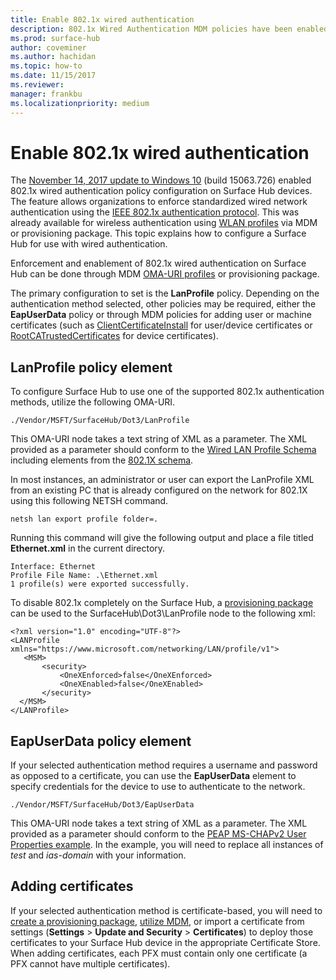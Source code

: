 ```yaml
---
title: Enable 802.1x wired authentication
description: 802.1x Wired Authentication MDM policies have been enabled on Surface Hub devices. 
ms.prod: surface-hub
author: coveminer
ms.author: hachidan
ms.topic: how-to
ms.date: 11/15/2017
ms.reviewer: 
manager: frankbu
ms.localizationpriority: medium
---
```


# Enable 802.1x wired authentication

The [November 14, 2017 update to Windows 10](https://support.microsoft.com/help/4048954/windows-10-update-kb4048954) (build 15063.726) enabled 802.1x wired authentication policy configuration on Surface Hub devices. The feature allows organizations to enforce standardized wired network authentication using the [IEEE 802.1x authentication protocol](http://www.ieee802.org/1/pages/802.1x-2010.html). This was already available for wireless authentication using [WLAN profiles](/mem/intune/configuration/wi-fi-settings-import-windows-8-1) via MDM or provisioning package. This topic explains how to configure a Surface Hub for use with wired authentication. 

Enforcement and enablement of 802.1x wired authentication on Surface Hub can be done through MDM [OMA-URI profiles](/mem/intune/configuration/custom-settings-windows-10) or provisioning package. 

The primary configuration to set is the **LanProfile** policy. Depending on the authentication method selected, other policies may be required, either the **EapUserData** policy or through MDM policies for adding user or machine certificates (such as [ClientCertificateInstall](/windows/client-management/mdm/clientcertificateinstall-csp) for user/device certificates or [RootCATrustedCertificates](/windows/client-management/mdm/rootcacertificates-csp) for device certificates). 

## LanProfile policy element

To configure Surface Hub to use one of the supported 802.1x authentication methods, utilize the following OMA-URI. 

```
./Vendor/MSFT/SurfaceHub/Dot3/LanProfile
```

This OMA-URI node takes a text string of XML as a parameter. The XML provided as a parameter should conform to the [Wired LAN Profile Schema](/openspecs/windows_protocols/ms-gpwl/c88a926a-087b-405f-9a76-effaf7277bf3) including elements from the [802.1X schema](/openspecs/windows_protocols/ms-gpwl/71f2eda6-d018-4ba3-ad37-32c98b926ebb). 

In most instances, an administrator or user can export the LanProfile XML from an existing PC that is already configured on the network for 802.1X using this following NETSH command. 

```
netsh lan export profile folder=.
```

Running this command will give the following output and place a file titled **Ethernet.xml** in the current directory. 

```
Interface: Ethernet
Profile File Name: .\Ethernet.xml
1 profile(s) were exported successfully.
```

To disable 802.1x completely on the Surface Hub, a [provisioning package](provisioning-packages-for-surface-hub.md#use-advanced-provisioning) can be used to the SurfaceHub\Dot3\LanProfile node to the following xml:

```
<?xml version="1.0" encoding="UTF-8"?>
<LANProfile xmlns="https://www.microsoft.com/networking/LAN/profile/v1">
   <MSM>
       <security>
           <OneXEnforced>false</OneXEnforced>
           <OneXEnabled>false</OneXEnabled>
       </security>
  </MSM>
</LANProfile>
```

## EapUserData policy element

If your selected authentication method requires a username and password as opposed to a certificate, you can use the **EapUserData** element to specify credentials for the device to use to authenticate to the network. 

```
./Vendor/MSFT/SurfaceHub/Dot3/EapUserData 
```

This OMA-URI node takes a text string of XML as a parameter. The XML provided as a parameter should conform to the [PEAP MS-CHAPv2 User Properties example](/windows/win32/eaphost/peap-ms-chapv2-user-properties). In the example, you will need to replace all instances of *test* and *ias-domain* with your information.



## Adding certificates

If your selected authentication method is certificate-based, you will need to [create a provisioning package](provisioning-packages-for-surface-hub.md), [utilize MDM](/windows/client-management/mdm/clientcertificateinstall-csp), or import a certificate from settings (**Settings** > **Update and Security** > **Certificates**) to deploy those certificates to your Surface Hub device in the appropriate Certificate Store. When adding certificates, each PFX must contain only one certificate (a PFX cannot have multiple certificates).

